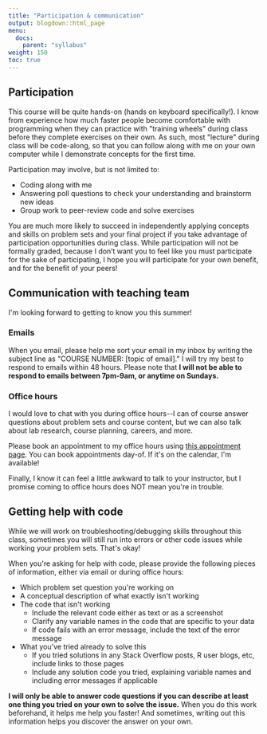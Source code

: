 ```yaml
---
title: "Participation & communication"
output: blogdown::html_page
menu:
  docs:
    parent: "syllabus"
weight: 150
toc: true
---
```




## Participation

This course will be quite hands-on (hands on keyboard specifically!). I know from experience how much faster people become comfortable with programming when they can practice with "training wheels" during class before they complete exercises on their own. As such, most "lecture" during class will be code-along, so that you can follow along with me on your own computer while I demonstrate concepts for the first time. 

Participation may involve, but is not limited to:

- Coding along with me
- Answering poll questions to check your understanding and brainstorm new ideas
- Group work to peer-review code and solve exercises

You are much more likely to succeed in independently applying concepts and skills on problem sets and your final project if you take advantage of participation opportunities during class. While participation will not be formally graded, because I don’t want you to feel like you must participate for the sake of participating, I hope you will participate for your own benefit, and for the benefit of your peers!

## Communication with teaching team

I'm looking forward to getting to know you this summer!

### Emails

When you email, please help me sort your email in my inbox by writing the subject line as "COURSE NUMBER: [topic of email]." I will try my best to respond to emails within 48 hours. Please note that **I will not be able to respond to emails between 7pm-9am, or anytime on Sundays.**

### Office hours

I would love to chat with you during office hours--I can of course answer questions about problem sets and course content, but we can also talk about lab research, course planning, careers, and more.

Please book an appointment to my office hours using [this appointment page](https://outlook.office.com/bookwithme/user/dceecfbcd2ae4646b9a4f370645c8fdd@emory.edu?anonymous&ep=plink). You can book appointments day-of. If it's on the calendar, I'm available!

Finally, I know it can feel a little awkward to talk to your instructor, but I promise coming to office hours does NOT mean you're in trouble.

## Getting help with code

While we will work on troubleshooting/debugging skills throughout this class, sometimes you will still run into errors or other code issues while working your problem sets. That's okay!

When you're asking for help with code, please provide the following pieces of information, either via email or during office hours:

* Which problem set question you're working on
* A conceptual description of what exactly isn't working
* The code that isn't working
    + Include the relevant code either as text or as a screenshot
    + Clarify any variable names in the code that are specific to your data
    + If code fails with an error message, include the text of the error message
* What you've tried already to solve this
    + If you tried solutions in any Stack Overflow posts, R user blogs, etc, include links to those pages
    + Include any solution code you tried, explaining variable names and including error messages if applicable

**I will only be able to answer code questions if you can describe at least one thing you tried on your own to solve the issue.** When you do this work beforehand, it helps me help you faster! And sometimes, writing out this information helps you discover the answer on your own.
